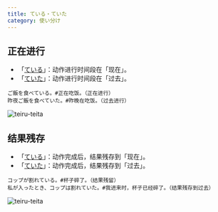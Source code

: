 ```yaml
---
title: ている・ていた
category: 使い分け
---
```


## 正在进行

- 「[ている](teiru)」：动作进行时间段在「现在」。
- 「[ていた](teita)」：动作进行时间段在「过去」。

```example
ご飯を食べている。#正在吃饭。（正在进行）
昨夜ご飯を食べていた。#昨晚在吃饭。（过去进行）
```

![teiru-teita](japanese-teiru-teita-1)

## 结果残存

- 「[ている](teiru)」：动作完成后，结果残存到「现在」。
- 「[ていた](teita)」：动作完成后，结果残存到「过去」。

```example
コップが割れている。#杯子碎了。（结果残留）
私が入ったとき、コップは割れていた。#我进来时，杯子已经碎了。（结果残存到过去）
```

![teiru-teita](japanese-teiru-teita-2)
